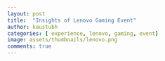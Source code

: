 ```yaml
---
layout: post
title:  "Insights of Lenovo Gaming Event"
author: kaustubh
categories: [ experience, lenovo, gaming, event]
image: assets/thumbnails/lenovo.png
comments: true
---
```


